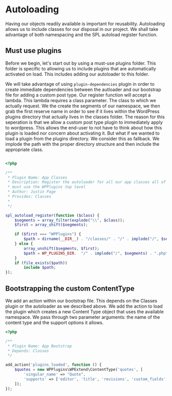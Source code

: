 Autoloading
===========
Having our objects readily available is important for reusability. Autoloading
allows us to include classes for our disposal in our project. We shall take
advantage of both namespacing and the SPL autoload register function.

Must use plugins
----------------
Before we begin, let's start out by using a must-use plugins folder. This folder
is specific to allowing us to include plugins that are automatically activated
on load. This includes adding our autoloader to this folder. 

We will take advantage of using `plugin-dependencies` plugin in order to create
immediate dependencies between the autloader and our bootstrap file for adding a
custom post type. Our register function will accept a lambda. This lambda
requires a class parameter. The class to which we actually request. We the
create the segments of our namespace, we then grab the first reserve name in
order to see if it lives within the WordPress plugins directory that actually
lives in the classes folder. The reason for this seperation is that we allow a
custom post type plugin to immediately apply to wordpress. This allows the
end-user to not have to think about how this plugin is loaded nor concern about
activating it. But what if we wanted to load a plugin from the plugins
directory. We consider this as fallback. We implode the path with the proper
directory structure and then include the appropriate class.

```php

<?php

/**
 * Plugin Name: App Classes
 * Description: Register the autoloader for all our app classes all of which
 * must use the WPPlugins top level
 * Author: Justin Page
 * Provides: Classes
 *
 */

spl_autoload_register(function ($class) {
	$segments = array_filter(explode("\\", $class));
	$first = array_shift($segments);

	if ($first === "WPPlugins") {
		$path = dirname(__DIR__) . "/classes/" . "/" . implode("/", $segments) . ".php";
	} else {
		array_unshift($segments, $first);
		$path = WP_PLUGINS_DIR.  "/" . implode("/", $segments) . ".php";
	}
	if (file_exists($path))
		include $path;
});
```

Bootstrapping the custom ContentType
------------------------------------
We add an action within our bootstrap file. This depends on the Classes plugin
or the autoloader as we described above. We add the action to load the plugin
which creates a new Content Type object that uses the available namespace. We
pass through two parameter arguments: the name of the content type and the
support options it allows.

```php
<?php

/**
 * Plugin Name: App Bootstrap
 * Depends: Classes
 */

add_action('plugins_loaded', function () {
	$quotes = new WPPlugins\WPExtend\ContentType('quotes', [
		'singular_name' => "Quote",
		'supports' => ['editor', 'title', 'revisions', 'custom_fields', 'thumbnail']
	]);
});
```
